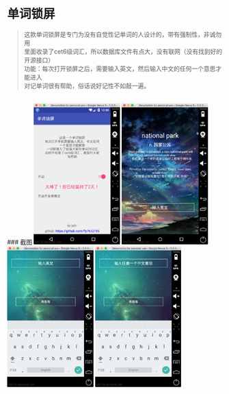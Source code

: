 # 单词锁屏


>这款单词锁屏是专门为没有自觉性记单词的人设计的，带有强制性，非诚勿用<br>
>里面收录了cet6级词汇，所以数据库文件有点大，没有联网（没有找到好的开源接口）<br>
>功能：每次打开锁屏之后，需要输入英文，然后输入中文的任何一个意思才能进入<br>
>对记单词很有帮助，俗话说好记性不如敲一遍。

<br>
### 截图
<img src="out/shot1.png" width="40%"/>
<img src="out/shot2.png" width="40%"/>
<img src="out/shot3.png" width="40%"/>
<img src="out/shot4.png" width="40%"/>
